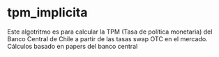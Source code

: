 # tpm_implicita
Este algotritmo es para calcular la TPM (Tasa de política monetaria) del Banco Central de Chile a partir de las tasas swap OTC en el mercado. Cálculos basado en papers del banco central
